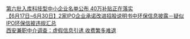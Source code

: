   
[第六批入库科技型中小企业名单公布 40万补贴正在落实](http://www.dianyue.me/archives/418/5td9v9bhireyhtq6/)  
[【6月17日~6月30日】2家IPO企业承诺改进招股说明书中环保信息披露－疑似IPO环保信披违规汇总](http://www.dianyue.me/archives/816/p1s6rn5lvcxm2f7t/)  
[西安兼职中介调查：虚假信息引诱 收费繁多难退](http://www.dianyue.me/archives/904/f0c8fgqqg7ckcodt/)